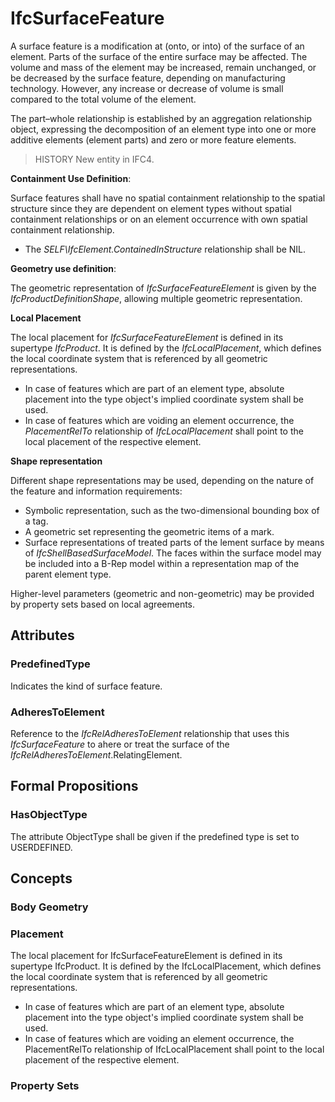 # IfcSurfaceFeature

A surface feature is a modification at (onto, or into) of the surface of an element. Parts of the surface of the entire surface may be affected. The volume and mass of the element may be increased, remain unchanged, or be decreased by the surface feature, depending on manufacturing technology. However, any increase or decrease of volume is small compared to the total volume of the element.

The part&ndash;whole relationship is established by an aggregation relationship object, expressing the decomposition of an element type into one or more additive elements (element parts) and zero or more feature elements.

> HISTORY  New entity in IFC4.

****Containment Use Definition****:

Surface features shall have no spatial containment relationship to the spatial structure since they are dependent on element types without spatial containment relationships or on an element occurrence with own spatial containment relationship.

* The _SELF\IfcElement.ContainedInStructure_ relationship shall be NIL.

****Geometry use definition****:

The geometric representation of _IfcSurfaceFeatureElement_ is given by the _IfcProductDefinitionShape_, allowing multiple geometric representation.

**Local Placement**

The local placement for _IfcSurfaceFeatureElement_ is defined in its supertype _IfcProduct_. It is defined by the _IfcLocalPlacement_, which defines the local coordinate system that is referenced by all geometric representations.

* In case of features which are part of an element type, absolute placement into the type object's implied coordinate system shall be used.
* In case of features which are voiding an element occurrence, the _PlacementRelTo_ relationship of _IfcLocalPlacement_ shall point to the local placement of the respective element.

**Shape representation**

Different shape representations may be used, depending on the nature of the feature and information requirements:

* Symbolic representation, such as the two-dimensional bounding box of a tag.
* A geometric set representing the geometric items of a mark.
* Surface representations of treated parts of the lement surface by means of _IfcShellBasedSurfaceModel_. The faces within the surface model may be included into a B-Rep model within a representation map of the parent element type.

Higher-level parameters (geometric and non-geometric) may be provided by property sets based on local agreements.

## Attributes

### PredefinedType
Indicates the kind of surface feature.

### AdheresToElement
Reference to the _IfcRelAdheresToElement_ relationship that uses this _IfcSurfaceFeature_ to ahere or treat the surface of the _IfcRelAdheresToElement_.RelatingElement.

## Formal Propositions

### HasObjectType
The attribute ObjectType shall be given if the predefined type is set to USERDEFINED.

## Concepts

### Body Geometry


### Placement

The local placement for IfcSurfaceFeatureElement is defined in its supertype IfcProduct. It is defined by the IfcLocalPlacement, which defines the local coordinate system that is referenced by all geometric representations.


* In case of features which are part of an element type, absolute placement into the type object's implied coordinate system shall be used.
* In case of features which are voiding an element occurrence, the PlacementRelTo relationship of IfcLocalPlacement shall point to the local placement of the respective element.



### Property Sets


